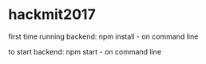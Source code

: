 # hackmit2017

first time running backend:
npm install - on command line

to start backend:
npm start - on command line